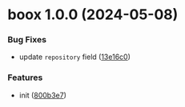 # boox 1.0.0 (2024-05-08)


### Bug Fixes

* update `repository` field ([13e16c0](https://github.com/bent10/boox/commit/13e16c0f0477ecc1a95d6a71292afff178537c3e))


### Features

* init ([800b3e7](https://github.com/bent10/boox/commit/800b3e76e88534eafd422f3435ee411d9e9921bc))
